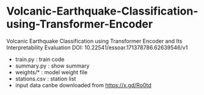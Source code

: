 # Volcanic-Earthquake-Classification-using-Transformer-Encoder
Volcanic Earthquake Classification using Transformer Encoder and Its Interpretability Evaluation
DOI: 10.22541/essoar.171378786.62639546/v1

- train.py : train code
- summary.py : show summary
- weights/* : model weight file
- stations.csv : station list
- input data canbe downloaded from https://x.gd/Ro0td
